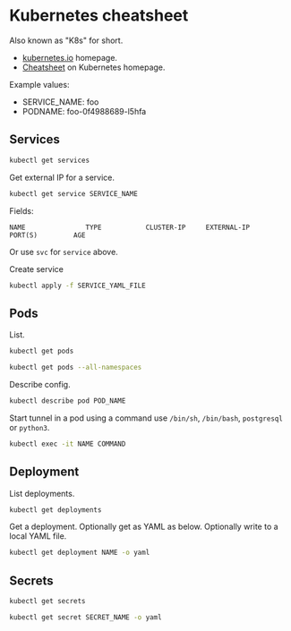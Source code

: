 # Kubernetes cheatsheet

Also known as "K8s" for short.

- [kubernetes.io](https://kubernetes.io) homepage.
- [Cheatsheet](https://kubernetes.io/docs/reference/kubectl/cheatsheet/) on Kubernetes homepage.

Example values:

- SERVICE_NAME: foo
- PODNAME: foo-0f4988689-l5hfa


## Services

```sh
kubectl get services
```

Get external IP for a service.

```sh
kubectl get service SERVICE_NAME
```
Fields:
```
NAME               TYPE           CLUSTER-IP     EXTERNAL-IP                                                               PORT(S)         AGE
```

Or use `svc` for `service` above.


Create service

```sh
kubectl apply -f SERVICE_YAML_FILE
```

## Pods

List.

```sh
kubectl get pods

kubectl get pods --all-namespaces
```

Describe config.

```sh
kubectl describe pod POD_NAME
```


Start tunnel in a pod using a command use `/bin/sh`, `/bin/bash`, `postgresql` or `python3`.

```sh
kubectl exec -it NAME COMMAND
```


## Deployment

List deployments.

```sh
kubectl get deployments
```

Get a deployment. Optionally get as YAML as below. Optionally write to a local YAML file.

```sh
kubectl get deployment NAME -o yaml
```

## Secrets

```sh
kubectl get secrets
```

```sh
kubectl get secret SECRET_NAME -o yaml
```
<!--stackedit_data:
eyJoaXN0b3J5IjpbLTE0MTYxNDk1OTgsMTUzODE3MDQ3OSwtMT
YyNDM4MDM1OF19
-->